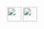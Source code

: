 <img height="32" width="32" src="https://cdn.jsdelivr.net/npm/simple-icons@v4/icons/twitter.svg" />
<img height="32" width="32" src="https://cdn.jsdelivr.net/npm/simple-icons@v4/icons/orcid.svg" />
